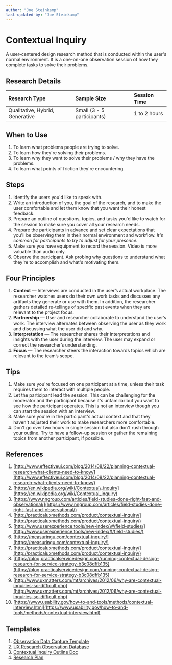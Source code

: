 ```yaml
---
author: "Joe Steinkamp"
last-updated-by: "Joe Steinkamp"
---
```


# Contextual Inquiry

A user-centered design research method that is conducted within the user's normal environment. It is a one-on-one observation session of how they complete tasks to solve their problems.

## Research Details

| Research Type | Sample Size | Session Time |
| :--- | :--- | :--- |
| Qualitative, Hybrid, Generative | Small \(3 - 5 participants\) | 1 to 2 hours |

## When to Use

1. To learn what problems people are trying to solve.
2. To learn how they're solving their problems.
3. To learn why they want to solve their problems / why they have the problems.
4. To learn what points of friction they're encountering.

## Steps

1. Identify the users you'd like to speak with.
2. Write an introduction of you, the goal of the research, and to make the user comfortable and let them know that you want their honest feedback.
3. Prepare an outline of questions, topics, and tasks you'd like to watch for the session to make sure you cover all your research needs.
4. Prepare the participants in advance and set clear expectations that you'll be observing them in their normal environment and workflow. *It's common for participants to try to adjust for your presence.*
5. Make sure you have equipment to record the session. Video is more valuable than audio only.
6. Observe the participant. Ask probing why questions to understand what they're to accomplish and what's motivating them.

## Four Principles
1. **Context** — Interviews are conducted in the user’s actual workplace. The researcher watches users do their own work tasks and discusses any artifacts they generate or use with them. In addition, the researcher gathers detailed re-tellings of specific past events when they are relevant to the project focus.
2. **Partnership** — User and researcher collaborate to understand the user’s work. The interview alternates between observing the user as they work and discussing what the user did and why.
3. **Interpretation** — The researcher shares their interpretations and insights with the user during the interview. The user may expand or correct the researcher’s understanding.
4. **Focus** — The researcher steers the interaction towards topics which are relevant to the team’s scope.

## Tips

1. Make sure you're focused on one participant at a time, unless their task requires them to interact with multiple people.
2. Let the participant lead the session. This can be challenging for the moderator and the participant because it's unfamiliar but you want to see how the participant operates. This is not an interview though you can start the session with an interview.
3. Make sure you're in the participant's actual context and that they haven't adjusted their work to make researchers more comfortable.
4. Don't go over two hours in single session but also don't rush through your outline. Try to have a follow-up session or gather the remaining topics from another participant, if possible. 

## References

1. [http://www.effectiveui.com/blog/2014/08/22/planning-contextual-research-what-clients-need-to-know/](http://www.effectiveui.com/blog/2014/08/22/planning-contextual-research-what-clients-need-to-know/)
2. [https://en.wikipedia.org/wiki/Contextual\_inquiry](https://en.wikipedia.org/wiki/Contextual_inquiry)
3. [https://www.nngroup.com/articles/field-studies-done-right-fast-and-observational/](https://www.nngroup.com/articles/field-studies-done-right-fast-and-observational/)
4. [http://practicaluxmethods.com/product/contextual-inquiry/](http://practicaluxmethods.com/product/contextual-inquiry/)
5. [http://www.userexperience.tools/new-index/\#/field-studies/](http://www.userexperience.tools/new-index/#/field-studies/)
6. [https://measuringu.com/contextual-inquiry/](https://measuringu.com/contextual-inquiry/)
7. [http://practicaluxmethods.com/product/contextual-inquiry/](http://practicaluxmethods.com/product/contextual-inquiry/)
8. [https://blog.practicalservicedesign.com/running-contextual-design-research-for-service-strategy-b3c08dffb135](https://blog.practicalservicedesign.com/running-contextual-design-research-for-service-strategy-b3c08dffb135)
9. [http://www.uxmatters.com/mt/archives/2012/06/why-are-contextual-inquiries-so-difficult.php](http://www.uxmatters.com/mt/archives/2012/06/why-are-contextual-inquiries-so-difficult.php)
10. [https://www.usability.gov/how-to-and-tools/methods/contextual-interview.html](https://www.usability.gov/how-to-and-tools/methods/contextual-interview.html)

## Templates

1. [Observation Data Capture Template](https://docs.google.com/spreadsheets/d/1PKQ7MrUzDTOzcBlUo7IhhbsIdYvApnRpZe9AhyTCVrE/edit?usp=sharing)
2. [UX Research Observation Database](https://airtable.com/shrBdHnqFasXP7qxg)
3. [Contextual Inquiry Outline Doc](https://docs.google.com/document/d/1u32mPdYn8CqDwkYxH0sUoCLFOHFvd4NgybzNdbNc-_A/edit?usp=sharing)
4. [Research Plan](https://docs.google.com/document/d/1TywGTy_TSPHyq1-8bX5Ackz1cEGPdM1HbO2CM72CxO0/edit?usp=sharing)